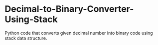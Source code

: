 # Decimal-to-Binary-Converter-Using-Stack
Python code that converts given decimal number into binary code using stack data structure.
